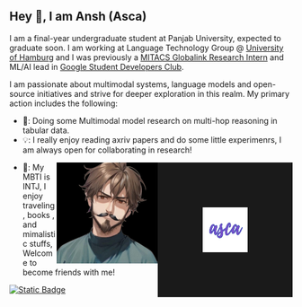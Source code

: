 ## Hey 👋, I am Ansh (Asca)
I am a final-year undergraduate student at Panjab University, expected to graduate soon. I am working at Language Technology Group @ [University of Hamburg](https://www.inf.uni-hamburg.de/en/inst/ab/lt/home.html) and I was previously a [MITACS Globalink Research Intern](https://www.mitacs.ca/our-programs/globalink-research-internship-students/) and ML/AI lead in [Google Student Developers Club](https://developers.google.com/community). 

I am passionate about multimodal systems, language  models and open-source initiatives and strive for deeper exploration in this realm. My primary action includes the following:

+ 📄: Doing some Multimodal model research on multi-hop reasoning in tabular data.
+ 💡: I really enjoy reading axriv papers and do some little experimenrs, I am always open for collaborating in research!
<a>
  <img align="right" src="https://github.com/anshulsc/anshulsc/blob/main/PIC/logo.png"  width="80" height="80" border="80"/>
</a>
<a>
  <img align="right" src="https://github.com/anshulsc/anshulsc/blob/main/PIC/1.png" width="180" height="180"/>
</a>

+ 🌿: My MBTI is INTJ, I enjoy traveling, books , and mimalistic stuffs, Welcome to become friends with me!

[![Static Badge](https://img.shields.io/badge/X-asca-blue?style=social&logo=twitter&logoColor=blue&link=https%3A%2F%2Ftwitter.com%2Fanshulsc)](https://twitter.com/anshulsc)